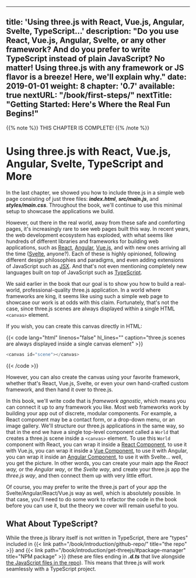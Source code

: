  ---
title: 'Using three.js with React, Vue.js, Angular, Svelte, TypeScript...'
description: "Do you use React, Vue.js, Angular, Svelte, or any other framework? And do you prefer to write TypeScript instead of plain JavaScript? No matter! Using three.js with any framework or JS flavor is a breeze! Here, we'll explain why."
date: 2019-01-01
weight: 8
chapter: '0.7'
available: true
nextURL: "/book/first-steps/"
nextTitle: "Getting Started: Here's Where the Real Fun Begins!"
---

{{% note %}}
THIS CHAPTER IS COMPLETE!
{{% /note %}}

# Using three.js with React, Vue.js, Angular, Svelte, TypeScript and More

In the last chapter, we showed you how to include three.js in a simple web page consisting of just three files: _**index.html**_, _**src/main.js**_, and _**styles/main.css**_. Throughout the book, we'll continue to use this minimal setup to showcase the applications we build.

However, out there in the real world, away from these safe and comforting pages, it's increasingly rare to see web pages built this way. In recent years, the web development ecosystem has exploded, with what seems like hundreds of different libraries and frameworks for building web applications, such as [React](https://reactjs.org/), [Angular](https://angular.io/), [Vue.js](https://vuejs.org/), and with new ones arriving all the time ([Svelte](https://svelte.dev/), anyone?). Each of these is highly opinioned, following different design philosophies and paradigms, and even adding extensions of JavaScript such as [JSX](https://en.wikipedia.org/wiki/React_(web_framework)#JSX). And that's not even mentioning completely new languages built on top of JavaScript such as [TypeScript](https://en.wikipedia.org/wiki/TypeScript).

We said earlier in the book that our goal is to show you how to build a real-world, professional-quality three.js application. In a world where frameworks are king, it seems like using such a simple web page to showcase our work is at odds with this claim. Fortunately, that's not the case, since three.js scenes are always displayed within a single HTML `<canvas>` element.

If you wish, you can create this canvas directly in HTML:

{{< code lang="html" linenos="false" hl_lines="" caption="three.js scenes are always displayed inside a single canvas element" >}}
``` js
<canvas id="scene"></canvas>
```
{{< /code >}}

However, you can also create the canvas using your favorite framework, whether that's React, Vue.js, Svelte, or even your own hand-crafted custom framework, and then hand it over to three.js.

In this book, we'll write code that is _framework agnostic_, which means you can connect it up to any framework you like. Most web frameworks work by building your app out of discrete, modular components. For example, a React component may be a contact form, or a drop-down menu, or an image gallery. We'll structure our three.js applications in the same way, so that in the end we have a single top-level component called a `World` that creates a three.js scene inside a `<canvas>` element. To use this `World` component with React, you can wrap it inside a [React Component](https://reactjs.org/docs/components-and-props.html), to use it with Vue.js, you can wrap it inside a [Vue Component](https://vuejs.org/v2/guide/components.html), to use it with Angular, you can wrap it inside an [Angular Component](https://angular.io/api/core/Component), to use it with Svelte... well, you get the picture. In other words, you can create your main app the _React way,_ or the _Angular way_, or the _Svelte way_, and create your three.js app the _three.js way_, and then connect them up with very little effort.

Of course, you may prefer to write the three.js part of your app the Svelte/Angular/React/Vue.js way as well, which is absolutely possible. In that case, you'll need to do some work to refactor the code in the book before you can use it, but the theory we cover will remain useful to you.

## What About TypeScript?

While the three.js library itself is not written in TypeScript, there are "types" included in {{< link path="/book/introduction/github-repo/" title="the repo" >}} and {{< link path="/book/introduction/get-threejs/#package-manager" title="NPM package" >}} (these are files ending in _**.d.ts**_ that live alongside [the JavaScript files in the repo](https://github.com/mrdoob/three.js/tree/master/src)). This means that three.js will work seamlessly with a TypeScript project.
